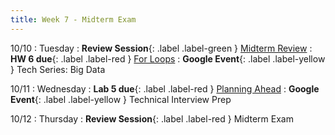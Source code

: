 ```yaml
---
title: Week 7 - Midterm Exam
---
```


10/10
: Tuesday
: **Review Session**{: .label .label-green } [Midterm Review](https://edstem.org/us/courses/41440/lessons/70329/slides/428245)
: **HW 6 due**{: .label .label-red } [For Loops](https://edstem.org/us/courses/41440/lessons/77390/slides/421644)
: **Google Event**{: .label .label-yellow } Tech Series: Big Data

10/11
: Wednesday
: **Lab 5 due**{: .label .label-red } [Planning Ahead](https://edstem.org/us/courses/41440/lessons/76912/slides/414188)
: **Google Event**{: .label .label-yellow } Technical Interview Prep

10/12
: Thursday
: **Review Session**{: .label .label-red } Midterm Exam